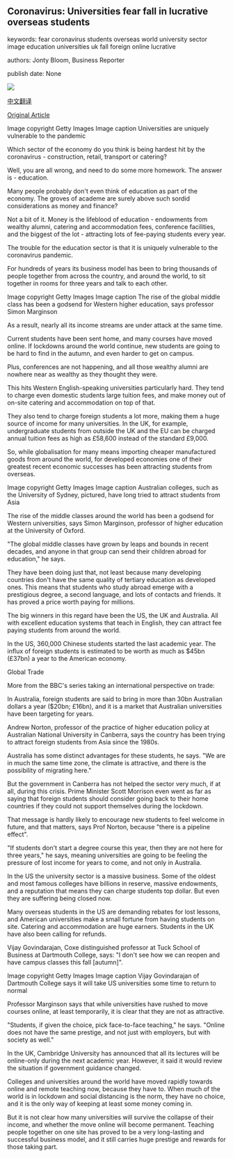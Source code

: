 ## Coronavirus: Universities fear fall in lucrative overseas students

keywords: fear coronavirus students overseas world university sector image education universities uk fall foreign online lucrative

authors: Jonty Bloom, Business Reporter

publish date: None

![](https://ichef.bbci.co.uk/news/1024/branded_news/16D75/production/_112375539_gettyimages-1150270753.jpg)

[中文翻译](Coronavirus%3A%20Universities%20fear%20fall%20in%20lucrative%20overseas%20students_zh.md)

[Original Article](https://www.bbc.co.uk/news/business-52508018)

Image copyright Getty Images Image caption Universities are uniquely vulnerable to the pandemic

Which sector of the economy do you think is being hardest hit by the coronavirus - construction, retail, transport or catering?

Well, you are all wrong, and need to do some more homework. The answer is - education.

Many people probably don't even think of education as part of the economy. The groves of academe are surely above such sordid considerations as money and finance?

Not a bit of it. Money is the lifeblood of education - endowments from wealthy alumni, catering and accommodation fees, conference facilities, and the biggest of the lot - attracting lots of fee-paying students every year.

The trouble for the education sector is that it is uniquely vulnerable to the coronavirus pandemic.

For hundreds of years its business model has been to bring thousands of people together from across the country, and around the world, to sit together in rooms for three years and talk to each other.

Image copyright Getty Images Image caption The rise of the global middle class has been a godsend for Western higher education, says professor Simon Marginson

As a result, nearly all its income streams are under attack at the same time.

Current students have been sent home, and many courses have moved online. If lockdowns around the world continue, new students are going to be hard to find in the autumn, and even harder to get on campus.

Plus, conferences are not happening, and all those wealthy alumni are nowhere near as wealthy as they thought they were.

This hits Western English-speaking universities particularly hard. They tend to charge even domestic students large tuition fees, and make money out of on-site catering and accommodation on top of that.

They also tend to charge foreign students a lot more, making them a huge source of income for many universities. In the UK, for example, undergraduate students from outside the UK and the EU can be charged annual tuition fees as high as £58,600 instead of the standard £9,000.

So, while globalisation for many means importing cheaper manufactured goods from around the world, for developed economies one of their greatest recent economic successes has been attracting students from overseas.

Image copyright Getty Images Image caption Australian colleges, such as the University of Sydney, pictured, have long tried to attract students from Asia

The rise of the middle classes around the world has been a godsend for Western universities, says Simon Marginson, professor of higher education at the University of Oxford.

"The global middle classes have grown by leaps and bounds in recent decades, and anyone in that group can send their children abroad for education," he says.

They have been doing just that, not least because many developing countries don't have the same quality of tertiary education as developed ones. This means that students who study abroad emerge with a prestigious degree, a second language, and lots of contacts and friends. It has proved a price worth paying for millions.

The big winners in this regard have been the US, the UK and Australia. All with excellent education systems that teach in English, they can attract fee paying students from around the world.

In the US, 360,000 Chinese students started the last academic year. The influx of foreign students is estimated to be worth as much as $45bn (£37bn) a year to the American economy.

Global Trade

More from the BBC's series taking an international perspective on trade:

In Australia, foreign students are said to bring in more than 30bn Australian dollars a year ($20bn; £16bn), and it is a market that Australian universities have been targeting for years.

Andrew Norton, professor of the practice of higher education policy at Australian National University in Canberra, says the country has been trying to attract foreign students from Asia since the 1980s.

Australia has some distinct advantages for these students, he says. "We are in much the same time zone, the climate is attractive, and there is the possibility of migrating here."

But the government in Canberra has not helped the sector very much, if at all, during this crisis. Prime Minister Scott Morrison even went as far as saying that foreign students should consider going back to their home countries if they could not support themselves during the lockdown.

That message is hardly likely to encourage new students to feel welcome in future, and that matters, says Prof Norton, because "there is a pipeline effect".

"If students don't start a degree course this year, then they are not here for three years," he says, meaning universities are going to be feeling the pressure of lost income for years to come, and not only in Australia.

In the US the university sector is a massive business. Some of the oldest and most famous colleges have billions in reserve, massive endowments, and a reputation that means they can charge students top dollar. But even they are suffering being closed now.

Many overseas students in the US are demanding rebates for lost lessons, and American universities make a small fortune from having students on site. Catering and accommodation are huge earners. Students in the UK have also been calling for refunds.

Vijay Govindarajan, Coxe distinguished professor at Tuck School of Business at Dartmouth College, says: "I don't see how we can reopen and have campus classes this fall [autumn]".

Image copyright Getty Images Image caption Vijay Govindarajan of Dartmouth College says it will take US universities some time to return to normal

Professor Marginson says that while universities have rushed to move courses online, at least temporarily, it is clear that they are not as attractive.

"Students, if given the choice, pick face-to-face teaching," he says. "Online does not have the same prestige, and not just with employers, but with society as well."

In the UK, Cambridge University has announced that all its lectures will be online-only during the next academic year. However, it said it would review the situation if government guidance changed.

Colleges and universities around the world have moved rapidly towards online and remote teaching now, because they have to. When much of the world is in lockdown and social distancing is the norm, they have no choice, and it is the only way of keeping at least some money coming in.

But it is not clear how many universities will survive the collapse of their income, and whether the move online will become permanent. Teaching people together on one site has proved to be a very long-lasting and successful business model, and it still carries huge prestige and rewards for those taking part.